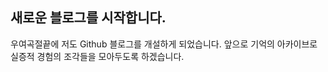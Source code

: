 ## 새로운 블로그를 시작합니다.
우여곡절끝에 저도 Github 블로그를 개설하게 되었습니다.
앞으로 기억의 아카이브로 실증적 경험의 조각들을 모아두도록 하겠습니다.
<!--stackedit_data:
eyJoaXN0b3J5IjpbNjQ1NjkzNzQ1LDE3NTc5NjkzMzBdfQ==
-->